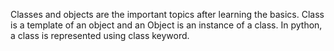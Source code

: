 Classes and objects are the important topics after learning the basics.
Class is a template of an object and an Object is an instance of a class.
In python, a class is represented using class keyword.
